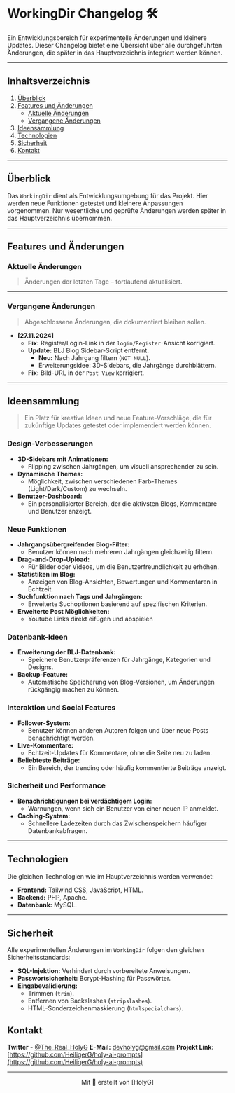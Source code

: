 # **WorkingDir Changelog** 🛠️

Ein Entwicklungsbereich für experimentelle Änderungen und kleinere Updates. Dieser Changelog bietet eine Übersicht über alle durchgeführten Änderungen, die später in das Hauptverzeichnis integriert werden können.

---

## **Inhaltsverzeichnis**
1. [Überblick](#überblick)
2. [Features und Änderungen](#features-und-änderungen)
   - [Aktuelle Änderungen](#aktuelle-änderungen)
   - [Vergangene Änderungen](#vergangene-änderungen)
3. [Ideensammlung](#ideensammlung)
4. [Technologien](#technologien)
5. [Sicherheit](#sicherheit)
6. [Kontakt](#kontakt)

---

## **Überblick**
Das `WorkingDir` dient als Entwicklungsumgebung für das Projekt. Hier werden neue Funktionen getestet und kleinere Anpassungen vorgenommen. Nur wesentliche und geprüfte Änderungen werden später in das Hauptverzeichnis übernommen.

---

## **Features und Änderungen**

### **Aktuelle Änderungen**
> Änderungen der letzten Tage – fortlaufend aktualisiert.

---

### **Vergangene Änderungen**
> Abgeschlossene Änderungen, die dokumentiert bleiben sollen.

- **[27.11.2024]**
  - **Fix:** Register/Login-Link in der `login/Register`-Ansicht korrigiert.
  - **Update:** BLJ Blog Sidebar-Script entfernt.
    - **Neu:** Nach Jahrgang filtern (`NOT NULL`).
    - Erweiterungsidee: 3D-Sidebars, die Jahrgänge durchblättern.
  - **Fix:** Bild-URL in der `Post View` korrigiert.
    
---

## **Ideensammlung**
> Ein Platz für kreative Ideen und neue Feature-Vorschläge, die für zukünftige Updates getestet oder implementiert werden können.

### **Design-Verbesserungen**
- **3D-Sidebars mit Animationen:**
  - Flipping zwischen Jahrgängen, um visuell ansprechender zu sein.
- **Dynamische Themes:**
  - Möglichkeit, zwischen verschiedenen Farb-Themes (Light/Dark/Custom) zu wechseln.
- **Benutzer-Dashboard:**
  - Ein personalisierter Bereich, der die aktivsten Blogs, Kommentare und Benutzer anzeigt.

### **Neue Funktionen**
- **Jahrgangsübergreifender Blog-Filter:**
  - Benutzer können nach mehreren Jahrgängen gleichzeitig filtern.
- **Drag-and-Drop-Upload:**
  - Für Bilder oder Videos, um die Benutzerfreundlichkeit zu erhöhen.
- **Statistiken im Blog:**
  - Anzeigen von Blog-Ansichten, Bewertungen und Kommentaren in Echtzeit.
- **Suchfunktion nach Tags und Jahrgängen:**
  - Erweiterte Suchoptionen basierend auf spezifischen Kriterien.
- **Erweiterte Post Möglichkeiten:**
  - Youtube Links direkt eifügen und abspielen


### **Datenbank-Ideen**
- **Erweiterung der BLJ-Datenbank:**
  - Speichere Benutzerpräferenzen für Jahrgänge, Kategorien und Designs.
- **Backup-Feature:**
  - Automatische Speicherung von Blog-Versionen, um Änderungen rückgängig machen zu können.

### **Interaktion und Social Features**
- **Follower-System:**
  - Benutzer können anderen Autoren folgen und über neue Posts benachrichtigt werden.
- **Live-Kommentare:**
  - Echtzeit-Updates für Kommentare, ohne die Seite neu zu laden.
- **Beliebteste Beiträge:**
  - Ein Bereich, der trending oder häufig kommentierte Beiträge anzeigt.

### **Sicherheit und Performance**
- **Benachrichtigungen bei verdächtigem Login:**
  - Warnungen, wenn sich ein Benutzer von einer neuen IP anmeldet.
- **Caching-System:**
  - Schnellere Ladezeiten durch das Zwischenspeichern häufiger Datenbankabfragen.

---

## **Technologien**
Die gleichen Technologien wie im Hauptverzeichnis werden verwendet:
- **Frontend:** Tailwind CSS, JavaScript, HTML.  
- **Backend:** PHP, Apache.  
- **Datenbank:** MySQL.

---

## **Sicherheit**
Alle experimentellen Änderungen im `WorkingDir` folgen den gleichen Sicherheitsstandards:
- **SQL-Injektion:** Verhindert durch vorbereitete Anweisungen.  
- **Passwortsicherheit:** Bcrypt-Hashing für Passwörter.  
- **Eingabevalidierung:**  
  - Trimmen (`trim`).
  - Entfernen von Backslashes (`stripslashes`).
  - HTML-Sonderzeichenmaskierung (`htmlspecialchars`).
    
## **Kontakt**

**Twitter** - [@The_Real_HolyG](https://twitter.com/the_real_holyg)
**E-Mail:** devholyg@gmail.com 
**Projekt Link:** [https://github.com/HeiligerG/holy-ai-prompts](https://github.com/HeiligerG/holy-ai-prompts)

---

<div align="center">
  Mit 💜 erstellt von [HolyG]
</div>
